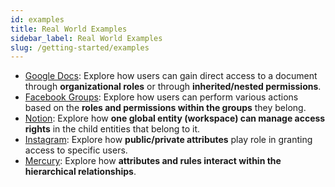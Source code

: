 ```yaml
---
id: examples
title: Real World Examples
sidebar_label: Real World Examples
slug: /getting-started/examples
---
```


*  [Google Docs]: Explore how users can gain direct access to a document through **organizational roles** or through **inherited/nested permissions**.
*  [Facebook Groups]: Explore how users can perform various actions based on the **roles and permissions within the groups** they belong.
*  [Notion]: Explore how **one global entity (workspace) can manage access rights** in the child entities that belong to it.
*  [Instagram]: Explore how **public/private attributes** play role in granting access to specific users.
*  [Mercury]: Explore how **attributes and rules interact within the hierarchical relationships**.

[Google Docs]:./getting-started/examples/google-docs.md
[Facebook Groups]:./getting-started/examples/facebook-groups.md
[Notion]:./getting-started/examples/notion.md
[Instagram]:./getting-started/examples/instagram.md
[Mercury]:./getting-started/examples/mercury.md